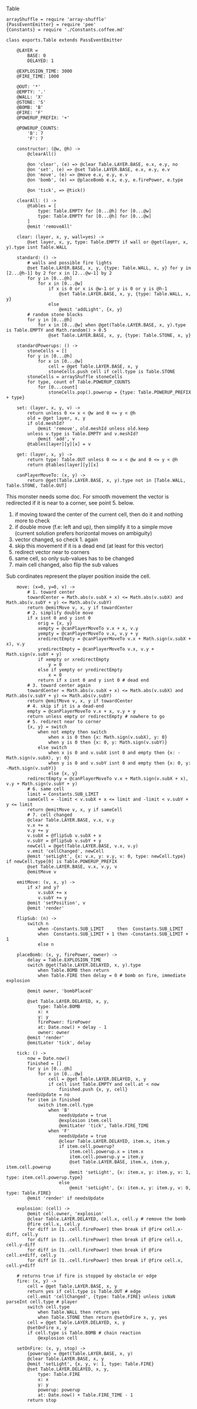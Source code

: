 Table

	arrayShuffle = require 'array-shuffle'
	{PassEventEmitter} = require 'pee'
	{Constants} = require './Constants.coffee.md'

	class exports.Table extends PassEventEmitter

		@LAYER =
			BASE: 0
			DELAYED: 1

		@EXPLOSION_TIME: 3000
		@FIRE_TIME: 1000

		@OUT: '*'
		@EMPTY: '.'
		@WALL: 'X'
		@STONE: 'S'
		@BOMB: 'B'
		@FIRE: 'F'
		@POWERUP_PREFIX: '+'

		@POWERUP_COUNTS:
			'B': 7
			'F': 7

		constructor: (@w, @h) ->
			@clearAll()

			@on 'clear', (e) => @clear Table.LAYER.BASE, e.x, e.y, no
			@on 'set', (e) => @set Table.LAYER.BASE, e.x, e.y, e.v
			@on 'move', (e) => @move e.x, e.y, e.v
			@on 'bomb', (e) => @placeBomb e.x, e.y, e.firePower, e.type

			@on 'tick', => @tick()

		clearAll: () ->
			@tables = [
				type: Table.EMPTY for [0...@h] for [0...@w]
				type: Table.EMPTY for [0...@h] for [0...@w]
			]
			@emit 'removeAll'

		clear: (layer, x, y, wall=yes) ->
			@set layer, x, y, type: Table.EMPTY if wall or @get(layer, x, y).type isnt Table.WALL

		standard: () ->
			# walls and possible fire lights
			@set Table.LAYER.BASE, x, y, {type: Table.WALL, x, y} for y in [2...@h-1] by 2 for x in [2...@w-1] by 2
			for y in [0...@h]
				for x in [0...@w]
					if x is 0 or x is @w-1 or y is 0 or y is @h-1
						@set Table.LAYER.BASE, x, y, {type: Table.WALL, x, y}
					else
						@emit 'addLight', {x, y}
			# random stone blocks
			for y in [0...@h]
				for x in [0...@w] when @get(Table.LAYER.BASE, x, y).type is Table.EMPTY and Math.random() > 0.5
					@set Table.LAYER.BASE, x, y, {type: Table.STONE, x, y}

		standardPowerups: () ->
			stoneCells = []
			for y in [0...@h]
				for x in [0...@w]
					cell = @get Table.LAYER.BASE, x, y
					stoneCells.push cell if cell.type is Table.STONE
			stoneCells = arrayShuffle stoneCells
			for type, count of Table.POWERUP_COUNTS
				for [0...count]
					stoneCells.pop().powerup = {type: Table.POWERUP_PREFIX + type}

		set: (layer, x, y, v) ->
			return unless 0 <= x < @w and 0 <= y < @h
			old = @get layer, x, y
			if old.meshId?
				@emit 'remove', old.meshId unless old.keep
			unless v.type is Table.EMPTY and v.meshId?
				@emit 'add', v
			@tables[layer][y][x] = v

		get: (layer, x, y) ->
			return type: Table.OUT unless 0 <= x < @w and 0 <= y < @h
			return @tables[layer][y][x]

		canPlayerMoveTo: (x, y) ->
			return @get(Table.LAYER.BASE, x, y).type not in [Table.WALL, Table.STONE, Table.OUT]

This monster needs some doc. For smooth movement the vector is redirected if it is near to a corner, see point 5. below.

1. if moving toward the center of the current cell, then do it and nothing more to check
2. if double move (f.e: left and up), then simplify it to a simple move (current solution prefers horizontal moves on ambiguity)
3. vector changed, so check 1. again
4. skip this movement if it is a dead end (at least for this vector)
5. redirect vector near to corners
6. same cell, so only sub-values has to be changed
7. main cell changed, also flip the sub values

Sub cordinates represent the player position inside the cell.

		move: (x=0, y=0, v) ->
			# 1. toward center
			towardCenter = Math.abs(v.subX + x) <= Math.abs(v.subX) and Math.abs(v.subY + y) <= Math.abs(v.subY)
			return @emitMove v, x, y if towardCenter
			# 2. simplify double move
			if x isnt 0 and y isnt 0
				orig = {x, y}
				xempty = @canPlayerMoveTo v.x + x, v.y
				yempty = @canPlayerMoveTo v.x, v.y + y
				xredirectEmpty = @canPlayerMoveTo v.x + Math.sign(v.subX + x), v.y
				yredirectEmpty = @canPlayerMoveTo v.x, v.y + Math.sign(v.subY + y)
				if xempty or xredirectEmpty
					y = 0
				else if yempty or yredirectEmpty
					x = 0
				return if x isnt 0 and y isnt 0 # dead end
			# 3. toward center again
			towardCenter = Math.abs(v.subX + x) <= Math.abs(v.subX) and Math.abs(v.subY + y) <= Math.abs(v.subY)
			return @emitMove v, x, y if towardCenter
			# 4. skip if it is a dead-end
			empty = @canPlayerMoveTo v.x + x, v.y + y
			return unless empty or redirectEmpty # nowhere to go
			# 5. redirect near to corner
			{x, y} = switch
				when not empty then switch
					when x is 0 then {x: Math.sign(v.subX), y: 0}
					when y is 0 then {x: 0, y: Math.sign(v.subY)}
				else switch
					when x is 0 and v.subX isnt 0 and empty then {x: -Math.sign(v.subX), y: 0}
					when y is 0 and v.subY isnt 0 and empty then {x: 0, y: -Math.sign(v.subY)}
					else {x, y}
			redirectEmpty = @canPlayerMoveTo v.x + Math.sign(v.subX + x), v.y + Math.sign(v.subY + y)
			# 6. same cell
			limit = Constants.SUB_LIMIT
			sameCell = -limit < v.subX + x <= limit and -limit < v.subY + y <= limit
			return @emitMove v, x, y if sameCell
			# 7. cell changed
			@clear Table.LAYER.BASE, v.x, v.y
			v.x += x
			v.y += y
			v.subX = @flipSub v.subX + x
			v.subY = @flipSub v.subY + y
			newCell = @get(Table.LAYER.BASE, v.x, v.y)
			v.emit 'cellChanged', newCell
			@emit 'setLight', {x: v.x, y: v.y, v: 0, type: newCell.type} if newCell.type[0] is Table.POWERUP_PREFIX
			@set Table.LAYER.BASE, v.x, v.y, v
			@emitMove v

		emitMove: (v, x, y) ->
			if x? and y?
				v.subX += x
				v.subY += y
			@emit 'setPosition', v
			@emit 'render'

		flipSub: (n) ->
			switch n
		    	when -Constants.SUB_LIMIT     then  Constants.SUB_LIMIT
		    	when  Constants.SUB_LIMIT + 1 then -Constants.SUB_LIMIT + 1
		    	else n

		placeBomb: (x, y, firePower, owner) ->
			delay = Table.EXPLOSION_TIME
			switch @get(Table.LAYER.DELAYED, x, y).type
				when Table.BOMB then return
				when Table.FIRE then delay = 0 # bomb on fire, immediate explosion

			@emit owner, 'bombPlaced'

			@set Table.LAYER.DELAYED, x, y,
				type: Table.BOMB
				x: x
				y: y
				firePower: firePower
				at: Date.now() + delay - 1
				owner: owner
			@emit 'render'
			@emitLater 'tick', delay

		tick: () ->
			now = Date.now()
			finished = []
			for y in [0...@h]
				for x in [0...@w]
					cell = @get Table.LAYER.DELAYED, x, y
					if cell isnt Table.EMPTY and cell.at < now
						finished.push {x, y, cell}
			needsUpdate = no
			for item in finished
				switch item.cell.type
					when 'B'
						needsUpdate = true
						@explosion item.cell
						@emitLater 'tick', Table.FIRE_TIME
					when 'F'
						needsUpdate = true
						@clear Table.LAYER.DELAYED, item.x, item.y
						if item.cell.powerup?
							item.cell.powerup.x = item.x
							item.cell.powerup.y = item.y
							@set Table.LAYER.BASE, item.x, item.y, item.cell.powerup
							@emit 'setLight', {x: item.x, y: item.y, v: 1, type: item.cell.powerup.type}
						else
							@emit 'setLight', {x: item.x, y: item.y, v: 0, type: Table.FIRE}
			@emit 'render' if needsUpdate

		explosion: (cell) ->
			@emit cell.owner, 'explosion'
			@clear Table.LAYER.DELAYED, cell.x, cell.y # remove the bomb
			@fire cell.x, cell.y
			for diff in [1..cell.firePower] then break if @fire cell.x-diff, cell.y
			for diff in [1..cell.firePower] then break if @fire cell.x,      cell.y-diff
			for diff in [1..cell.firePower] then break if @fire cell.x+diff, cell.y
			for diff in [1..cell.firePower] then break if @fire cell.x,      cell.y+diff

		# returns true if fire is stopped by obstacle or edge
		fire: (x, y) ->
			cell = @get Table.LAYER.BASE, x, y
			return yes if cell.type is Table.OUT # edge
			cell.emit 'cellChanged', {type: Table.FIRE} unless isNaN parseInt cell.type # player
			switch cell.type
				when Table.WALL then return yes
				when Table.STONE then return @setOnFire x, y, yes
			cell = @get Table.LAYER.DELAYED, x, y
			@setOnFire x, y
			if cell.type is Table.BOMB # chain reaction
				@explosion cell

		setOnFire: (x, y, stop) ->
			{powerup} = @get(Table.LAYER.BASE, x, y)
			@clear Table.LAYER.BASE, x, y
			@emit 'setLight', {x, y, v: 1, type: Table.FIRE}
			@set Table.LAYER.DELAYED, x, y,
				type: Table.FIRE
				x: x
				y: y
				powerup: powerup
				at: Date.now() + Table.FIRE_TIME - 1
			return stop
